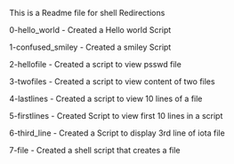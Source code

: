 This is a Readme file for shell Redirections

0-hello_world - Created a Hello world Script

1-confused_smiley - Created a smiley Script

2-hellofile - Created a script to view psswd file

3-twofiles - Created a script to view content of two files

4-lastlines - Created a script to view 10 lines of a file

5-firstlines - Created Script to view first 10 lines in a script

6-third_line - Created a Script to display 3rd line of iota file

7-file - Created a shell script that creates a file
